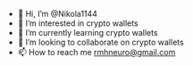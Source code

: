 - 👋 Hi, I’m @Nikola1144
- 👀 I’m interested in crypto wallets
- 🌱 I’m currently learning crypto wallets
- 💞️ I’m looking to collaborate on crypto wallets
- 📫 How to reach me rmhneuro@gmail.com

<!---
Nikola1144/Nikola1144 is a ✨ special ✨ repository because its `README.md` (this file) appears on your GitHub profile.
You can click the Preview link to take a look at your changes.
--->

